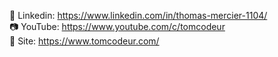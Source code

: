 🤵 Linkedin: https://www.linkedin.com/in/thomas-mercier-1104/ <br>
📷 YouTube: https://www.youtube.com/c/tomcodeur <br>
📓 Site: https://www.tomcodeur.com/
